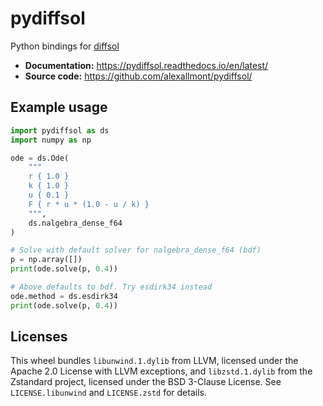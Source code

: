 # pydiffsol

Python bindings for [diffsol](https://github.com/martinjrobins/diffsol)

- **Documentation:** https://pydiffsol.readthedocs.io/en/latest/
- **Source code:** https://github.com/alexallmont/pydiffsol/

## Example usage

```py
import pydiffsol as ds
import numpy as np

ode = ds.Ode(
    """
    r { 1.0 }
    k { 1.0 }
    u { 0.1 }
    F { r * u * (1.0 - u / k) }
    """,
    ds.nalgebra_dense_f64
)

# Solve with default solver for nalgebra_dense_f64 (bdf)
p = np.array([])
print(ode.solve(p, 0.4))

# Above defaults to bdf. Try esdirk34 instead
ode.method = ds.esdirk34
print(ode.solve(p, 0.4))
```

## Licenses

This wheel bundles `libunwind.1.dylib` from LLVM, licensed under the Apache 2.0
License with LLVM exceptions, and `libzstd.1.dylib` from the Zstandard project,
licensed under the BSD 3-Clause License. See `LICENSE.libunwind` and
`LICENSE.zstd` for details.

